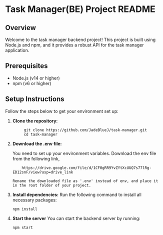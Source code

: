 # Task Manager(BE) Project README

## Overview

Welcome to the task manager backend project! This project is built using Node.js and npm, and it provides a robust API for the task manager application.

## Prerequisites

- Node.js (v14 or higher)
- npm (v6 or higher)

## Setup Instructions

Follow the steps below to get your environment set up:

1. **Clone the repository:**

   ```
        git clone https://github.com/JadeBlueJ/task-manager.git
        cd task-manager

2. **Download the .env file:**

    You need to set up your environment variables. Download the env file from the following link,
    ```
        https://drive.google.com/file/d/1CF0gRR9YvZYtXcUUQ7s77lRg-ED12snF/view?usp=drive_link

   Rename the downloaded file as '.env' instead of env, and place it in the root folder of your project. 

3. **Install dependencies:**
Run the following command to install all necessary packages:

    ```
    npm install

4. **Start the server**
You can start the backend server by running:

    ```
    npm start

